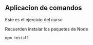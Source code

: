 ## Aplicacion de comandos

Este es el ejercicio del curso


Recuerden instalar los paquetes  de Node 

```
npm install
```